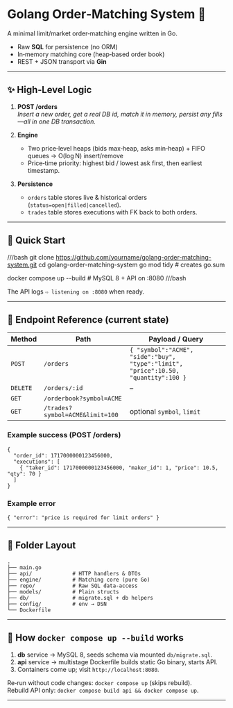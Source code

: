 
# Golang Order‑Matching System 🏦

A minimal limit/market order‑matching engine written in Go.  
* Raw **SQL** for persistence (no ORM)  
* In‑memory matching core (heap‑based order book)  
* REST + JSON transport via **Gin**

---

## ✨ High‑Level Logic

1. **POST /orders**  
   *Insert a new order, get a real DB id, match it in memory, persist any fills—all in one DB transaction.*

2. **Engine**  
   * Two price‐level heaps (bids max‑heap, asks min‑heap) + FIFO queues → O(log N) insert/remove  
   * Price‑time priority: highest bid / lowest ask first, then earliest timestamp.

3. **Persistence**  
   * `orders` table stores live & historical orders (`status=open|filled|cancelled`).  
   * `trades` table stores executions with FK back to both orders.

---

## 🐳 Quick Start

///bash
git clone https://github.com/yourname/golang-order-matching-system.git
cd golang-order-matching-system
go mod tidy                       # creates go.sum

docker compose up --build         # MySQL 8 + API on :8080
///bash

The API logs `⇨ listening on :8080` when ready.

---

## 🔗 Endpoint Reference (current state)

| Method | Path | Payload / Query |
|--------|------|-----------------|
| `POST` | `/orders` | `{ "symbol":"ACME", "side":"buy", "type":"limit", "price":10.50, "quantity":100 }` |
| `DELETE` | `/orders/:id` | – | `200 OK` | Stub |
| `GET` | `/orderbook?symbol=ACME` |
| `GET` | `/trades?symbol=ACME&limit=100` | optional `symbol`, `limit` | 

### Example success (POST /orders)

```jsonc
{
  "order_id": 1717000000123456000,
  "executions": [
    { "taker_id": 1717000000123456000, "maker_id": 1, "price": 10.5, "qty": 70 }
  ]
}
```

### Example error

```jsonc
{ "error": "price is required for limit orders" }
```

---

## 📂 Folder Layout

```
.
├── main.go
├── api/             # HTTP handlers & DTOs
├── engine/          # Matching core (pure Go)
├── repo/            # Raw SQL data‑access
├── models/          # Plain structs
├── db/              # migrate.sql + db helpers
├── config/          # env → DSN
└── Dockerfile
```

---

## 🚀 How `docker compose up --build` works

1. **db** service → MySQL 8, seeds schema via mounted `db/migrate.sql`.
2. **api** service → multistage Dockerfile builds static Go binary, starts API.
3. Containers come up; visit `http://localhost:8080`.

Re‑run without code changes: `docker compose up` (skips rebuild).  
Rebuild API only: `docker compose build api && docker compose up`.

---


